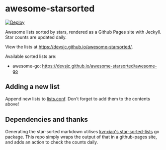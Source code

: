 # awesome-starsorted

[![Deploy](https://github.com/devsjc/awesome-starsorted/actions/workflows/build-publish.yml/badge.svg)](https://github.com/devsjc/awesome-starsorted/actions/workflows/build-publish.yml)

Awesome lists sorted by stars, rendered as a Github Pages site with Jeckyll.
Star counts are updated daily.

View the lists at https://devsjc.github.io/awesome-starsorted/.

Available sorted lists are:
  - awesome-go: https://devsjc.github.io/awesome-starsorted/awesome-go

## Adding a new list

Append new lists to [lists.conf](https://github.com/devsjc/awesome-starsorted/blob/main/lists.conf).
Don't forget to add them to the contents above!

## Dependencies and thanks

Generating the star-sorted markdown utilises
[kvnxiao's star-sorted-lists](https://github.com/kvnxiao/sort-awesome-lists)
go package. This repo simply wraps the output of that in a github-pages
site, and adds an action to check the counts daily.
